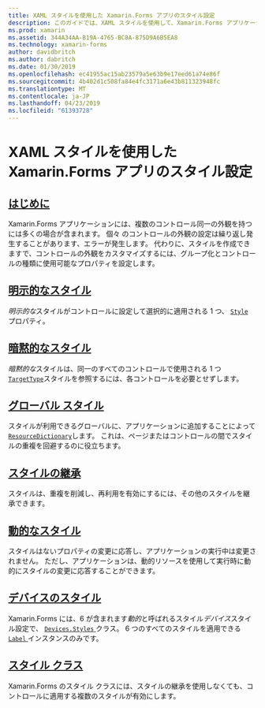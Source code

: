 ```yaml
---
title: XAML スタイルを使用した Xamarin.Forms アプリのスタイル設定
description: このガイドでは、XAML スタイルを使用して、Xamarin.Forms アプリケーションの外観をカスタマイズする方法について説明します。
ms.prod: xamarin
ms.assetid: 344A34AA-B19A-4765-BC8A-875D9A6B5EA8
ms.technology: xamarin-forms
author: davidbritch
ms.author: dabritch
ms.date: 01/30/2019
ms.openlocfilehash: ec41955ac15ab23579a5e63b9e17eed61a74e86f
ms.sourcegitcommit: 4b402d1c508fa84e4fc3171a6e43b811323948fc
ms.translationtype: MT
ms.contentlocale: ja-JP
ms.lasthandoff: 04/23/2019
ms.locfileid: "61393728"
---
```

# <a name="styling-xamarinforms-apps-using-xaml-styles"></a>XAML スタイルを使用した Xamarin.Forms アプリのスタイル設定

## <a name="introductionintroductionmd"></a>[はじめに](introduction.md)

Xamarin.Forms アプリケーションには、複数のコントロール同一の外観を持つには多くの場合が含まれます。 個々 のコントロールの外観の設定は繰り返し発生することがあります、エラーが発生します。 代わりに、スタイルを作成できますで、コントロールの外観をカスタマイズするには、グループ化とコントロールの種類に使用可能なプロパティを設定します。

## <a name="explicit-stylesexplicitmd"></a>[明示的なスタイル](explicit.md)

*明示的な*スタイルがコントロールに設定して選択的に適用される 1 つ、 [ `Style` ](xref:Xamarin.Forms.VisualElement.Style)プロパティ。

## <a name="implicit-stylesimplicitmd"></a>[暗黙的なスタイル](implicit.md)

*暗黙的な*スタイルは、同一のすべてのコントロールで使用される 1 つ[ `TargetType`](xref:Xamarin.Forms.Style.TargetType)スタイルを参照するには、各コントロールを必要とせずします。

## <a name="global-stylesapplicationmd"></a>[グローバル スタイル](application.md)

スタイルが利用できるグローバルに、アプリケーションに追加することによって[ `ResourceDictionary`](xref:Xamarin.Forms.ResourceDictionary)します。 これは、ページまたはコントロールの間でスタイルの重複を回避するのに役立ちます。

## <a name="style-inheritanceinheritancemd"></a>[スタイルの継承](inheritance.md)

スタイルは、重複を削減し、再利用を有効にするには、その他のスタイルを継承できます。

## <a name="dynamic-stylesdynamicmd"></a>[動的なスタイル](dynamic.md)

スタイルはないプロパティの変更に応答し、アプリケーションの実行中は変更されません。 ただし、アプリケーションは、動的リソースを使用して実行時に動的にスタイルの変更に応答することができます。

## <a name="device-stylesdevicemd"></a>[デバイスのスタイル](device.md)

Xamarin.Forms には、6 が含まれます*動的*と呼ばれるスタイル*デバイス*スタイル設定で、 [ `Devices.Styles` ](xref:Xamarin.Forms.Device.Styles)クラス。 6 つのすべてのスタイルを適用できる[ `Label` ](xref:Xamarin.Forms.Label)インスタンスのみです。

## <a name="style-classesstyle-classmd"></a>[スタイル クラス](style-class.md)

Xamarin.Forms のスタイル クラスには、スタイルの継承を使用しなくても、コントロールに適用する複数のスタイルが有効にします。
